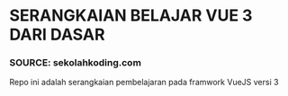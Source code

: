 # SERANGKAIAN BELAJAR VUE 3 DARI DASAR
### SOURCE: sekolahkoding.com

Repo ini adalah serangkaian pembelajaran pada framwork
VueJS versi 3
